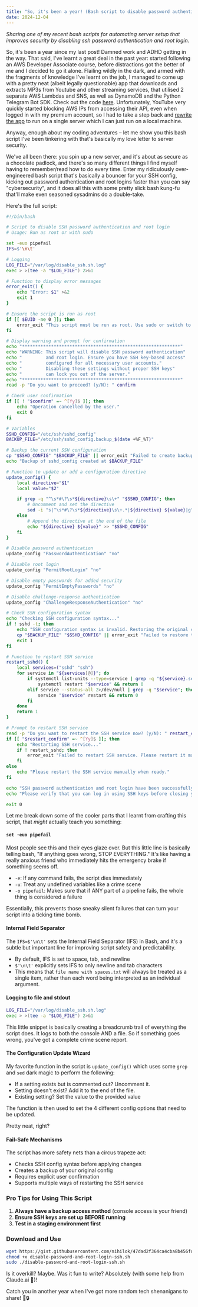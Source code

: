 ```yaml
---
title: "So, it's been a year! (Bash script to disable password authentication for SSH)"
date: 2024-12-04
---
```


*Sharing one of my recent bash scripts for automating server setup that improves security by disabling ssh password authentication and root login.*

So, it's been a year since my last post! Damned work and ADHD getting in the way. That said, I've learnt a great deal in the past year: started following an AWS Developer Associate course, before distractions got the better of me and I decided to go it alone. Flailing wildly in the dark, and armed with the fragments of knowledge I've learnt on the job, I managed to come up with a pretty neat (albeit legally questionable) app that downloads and extracts MP3s from Youtube and other streaming services, that utilised 2 separate AWS Lambdas and SNS, as well as DynamoDB and the Python Telegram Bot SDK. Check out the code [here](https://github.com/nihilok/dlbot-micro). Unfortunately, YouTube very quickly started blocking AWS IPs from accessing their API, even when logged in with my premium account, so I had to take a step back and [rewrite the app](https://github.com/nihilok/dlbot-local) to run on a single server which I can just run on a local machine.

Anyway, enough about my coding adventures – let me show you this bash script I've been tinkering with that's basically my love letter to server security.

We've all been there: you spin up a new server, and it's about as secure as a chocolate padlock, and there's so many different things I find myself having to remember/read how to do every time. Enter my ridiculously over-engineered bash script that's basically a bouncer for your SSH config, kicking out password authentication and root logins faster than you can say "cybersecurity", and it does all this with some pretty slick bash kung-fu that'll make even seasoned sysadmins do a double-take.

Here's the full script:

```bash
#!/bin/bash

# Script to disable SSH password authentication and root login
# Usage: Run as root or with sudo

set -euo pipefail
IFS=$'\n\t'

# Logging
LOG_FILE="/var/log/disable_ssh.sh.log"
exec > >(tee -a "$LOG_FILE") 2>&1

# Function to display error messages
error_exit() {
    echo "Error: $1" >&2
    exit 1
}

# Ensure the script is run as root
if [[ $EUID -ne 0 ]]; then
    error_exit "This script must be run as root. Use sudo or switch to the root user."
fi

# Display warning and prompt for confirmation
echo "************************************************************"
echo "WARNING: This script will disable SSH password authentication"
echo "         and root login. Ensure you have SSH key-based access"
echo "         configured for all necessary user accounts."
echo "         Disabling these settings without proper SSH keys"
echo "         can lock you out of the server."
echo "************************************************************"
read -p "Do you want to proceed? (y/N): " confirm

# Check user confirmation
if [[ ! "$confirm" =~ ^[Yy]$ ]]; then
    echo "Operation cancelled by the user."
    exit 0
fi

# Variables
SSHD_CONFIG="/etc/ssh/sshd_config"
BACKUP_FILE="/etc/ssh/sshd_config.backup_$(date +%F_%T)"

# Backup the current SSH configuration
cp "$SSHD_CONFIG" "$BACKUP_FILE" || error_exit "Failed to create backup of $SSHD_CONFIG."
echo "Backup of sshd_config created at $BACKUP_FILE"

# Function to update or add a configuration directive
update_config() {
    local directive="$1"
    local value="$2"

    if grep -q "^\s*#\?\s*${directive}\s\+" "$SSHD_CONFIG"; then
        # Uncomment and set the directive
        sed -i "s|^\s*#\?\s*${directive}\s\+.*|${directive} ${value}|g" "$SSHD_CONFIG"
    else
        # Append the directive at the end of the file
        echo "${directive} ${value}" >> "$SSHD_CONFIG"
    fi
}

# Disable password authentication
update_config "PasswordAuthentication" "no"

# Disable root login
update_config "PermitRootLogin" "no"

# Disable empty passwords for added security
update_config "PermitEmptyPasswords" "no"

# Disable challenge-response authentication
update_config "ChallengeResponseAuthentication" "no"

# Check SSH configuration syntax
echo "Checking SSH configuration syntax..."
if ! sshd -t; then
    echo "SSH configuration syntax is invalid. Restoring the original configuration."
    cp "$BACKUP_FILE" "$SSHD_CONFIG" || error_exit "Failed to restore the original sshd_config."
    exit 1
fi

# Function to restart SSH service
restart_sshd() {
    local services=("sshd" "ssh")
    for service in "${services[@]}"; do
        if systemctl list-units --type=service | grep -q "${service}.service"; then
            systemctl restart "$service" && return 0
        elif service --status-all 2>/dev/null | grep -q "$service"; then
            service "$service" restart && return 0
        fi
    done
    return 1
}

# Prompt to restart SSH service
read -p "Do you want to restart the SSH service now? (y/N): " restart_confirm
if [[ "$restart_confirm" =~ ^[Yy]$ ]]; then
    echo "Restarting SSH service..."
    if ! restart_sshd; then
        error_exit "Failed to restart SSH service. Please restart it manually."
    fi
else
    echo "Please restart the SSH service manually when ready."
fi

echo "SSH password authentication and root login have been successfully disabled."
echo "Please verify that you can log in using SSH keys before closing your current session."

exit 0
```

Let me break down some of the cooler parts that I learnt from crafting this script, that *might* actually teach you something:

#### `set -euo pipefail`

Most people see this and their eyes glaze over. But this little line is basically telling bash, "If anything goes wrong, STOP EVERYTHING." It's like having a really anxious friend who immediately hits the emergency brake if something seems off.

- `-e`: If any command fails, the script dies immediately
- `-u`: Treat any undefined variables like a crime scene
- `-o pipefail`: Makes sure that if ANY part of a pipeline fails, the whole thing is considered a failure

Essentially, this prevents those sneaky silent failures that can turn your script into a ticking time bomb.

#### Internal Field Separator

The `IFS=$'\n\t'` sets the Internal Field Separator (IFS) in Bash, and it's a subtle but important line for improving script safety and predictability.

- By default, IFS is set to space, tab, and newline
- `$'\n\t'` explicitly sets IFS to only newline and tab characters
- This means that `file name with spaces.txt` will always be treated as a single item, rather than each word being interpreted as an individual argument.

#### Logging to file and stdout

```bash
LOG_FILE="/var/log/disable_ssh.sh.log"
exec > >(tee -a "$LOG_FILE") 2>&1
```

This little snippet is basically creating a breadcrumb trail of everything the script does. It logs to both the console AND a file. So if something goes wrong, you've got a complete crime scene report.

#### The Configuration Update Wizard

My favorite function in the script is `update_config()` which uses some `grep` and `sed` dark magic to perform the following:

- If a setting exists but is commented out? Uncomment it.
- Setting doesn't exist? Add it to the end of the file.
- Existing setting? Set the value to the provided value

The function is then used to set the 4 different config options that need to be updated.

Pretty neat, right?

#### Fail-Safe Mechanisms

The script has more safety nets than a circus trapeze act:
- Checks SSH config syntax before applying changes
- Creates a backup of your original config
- Requires explicit user confirmation
- Supports multiple ways of restarting the SSH service

### Pro Tips for Using This Script

1. **Always have a backup access method** (console access is your friend)
2. **Ensure SSH keys are set up BEFORE running**
3. **Test in a staging environment first**

### Download and Use

```sh
wget https://gist.githubusercontent.com/nihilok/47dad2f364ca4cba8b456fd209dcfede/raw/5432d5875eccb5a4eaf9f506c02c1d2ff551a708/disable-password-and-root-login-ssh.sh
chmod +x disable-password-and-root-login-ssh.sh
sudo ./disable-password-and-root-login-ssh.sh
```

Is it overkill? Maybe. Was it fun to write? Absolutely (with some help from Claude.ai 🙈)!

Catch you in another year when I've got more random tech shenanigans to share! 🚀🔒
